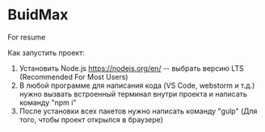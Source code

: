 # BuidMax
For resume

Как запустить проект:

1. Установить Node.js https://nodejs.org/en/  -- выбрать версию LTS (Recommended For Most Users)
2. В любой программе для написания кода (VS Code, webstorm и т.д.) нужно вызвать встроенный терминал внутри проекта и написать команду "npm i"
3. После установки всех пакетов нужно написать команду "gulp" (Для того, чтобы проект открылся в браузере)
